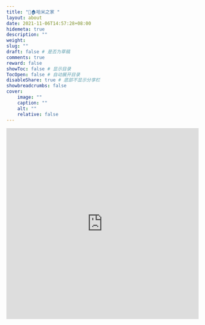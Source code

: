 ```yaml
---
title: "🐹🏠哈米之家 "
layout: about
date: 2021-11-06T14:57:28+08:00
hidemeta: true
description: ""
weight:
slug: ""
draft: false # 是否为草稿
comments: true
reward: false
showToc: false # 显示目录
TocOpen: false # 自动展开目录
disableShare: true # 底部不显示分享栏
showbreadcrumbs: false
cover:
    image: ""
    caption: ""
    alt: ""
    relative: false
---
```



<iframe width="100%" height="500" frameborder="0" src="https://hammyhome.com?hh=('names!%255B'apKc3Kp2Kr2Kr1Kc7Kc1Kc1Kt3Kt3Kw2aKh3Kwb1KhcKp2Kb1KhKh'%255D~props!%255B('bp!'noneKbUC0C0C0Kx!X44J-N64~z!-4X85T-Xj0T-Z*2J-1L-P3J0LPX5J-3.j'N89R95R91R92dR89R97ddKbUMFBAF'W-XvWNv*-1J-2L-X57GIVO'*-1J-1L-3.14GIVVO'W-X45YOI'WN5YIO'*3.15JX9YBFBFBFiADADADiM7FOKwl!N1_X75YMOVOiOI'TZTN54YC1B575HA39347Knf!0_-N9kM7FIqfu%252Cbe%252Cru'*0J2kQqc1g2gf%252Csngh%252Cbe')%255D)*)%252C('x!G~UH%252C%2523IOMJ~y!K'~L~rz!MFFN0.O00PN79GE1DABBHC2B475'*QEC76IR%252CNSMKbh!T*2.5JUc!'%2523VOHMMW*N5JX1.YL0GZN5GA7A7M'_~nh!2*0Jd%252C1g%252CciHIOHj5GCCCCSkGQHOOIHqHQKo!'v5GMMS0%2501vqkjigd_ZYXWVUTSRQPONMLKJIHG*_"></iframe>